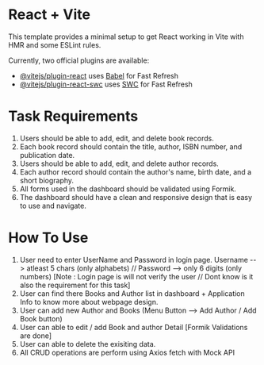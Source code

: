 # React + Vite

This template provides a minimal setup to get React working in Vite with HMR and some ESLint rules.

Currently, two official plugins are available:

- [@vitejs/plugin-react](https://github.com/vitejs/vite-plugin-react/blob/main/packages/plugin-react/README.md) uses [Babel](https://babeljs.io/) for Fast Refresh
- [@vitejs/plugin-react-swc](https://github.com/vitejs/vite-plugin-react-swc) uses [SWC](https://swc.rs/) for Fast Refresh

# Task Requirements

1. Users should be able to add, edit, and delete book records.
2. Each book record should contain the title, author, ISBN number, and publication date.
3. Users should be able to add, edit, and delete author records.
4. Each author record should contain the author's name, birth date, and a short biography.
5. All forms used in the dashboard should be validated using Formik.
6. The dashboard should have a clean and responsive design that is easy to use and navigate.

# How To Use

1. User need to enter UserName and Password in login page. Username --> atleast 5 chars (only alphabets) // Password --> only 6 digits (only numbers) [Note : Login page is will not verify the user // Dont know is it also the requirement for this task]
2. User can find there Books and Author list in dashboard + Application Info to know more about webpage design.
3. User can add new Author and Books (Menu Button --> Add Author / Add Book button)
4. User can able to edit / add Book and author Detail [Formik Validations are done]
5. User can able to delete the exisiting data.
6. All CRUD operations are perform using Axios fetch with Mock API
